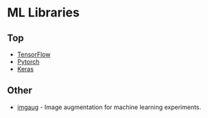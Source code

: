 # ML Libraries
## Top
- [TensorFlow](../machine-learning/libraries/tensorflow.md)
- [Pytorch](../machine-learning/libraries/pytorch.md)
- [Keras](../machine-learning/libraries/keras.md)

## Other
- [imgaug](https://github.com/aleju/imgaug) - Image augmentation for machine learning experiments.